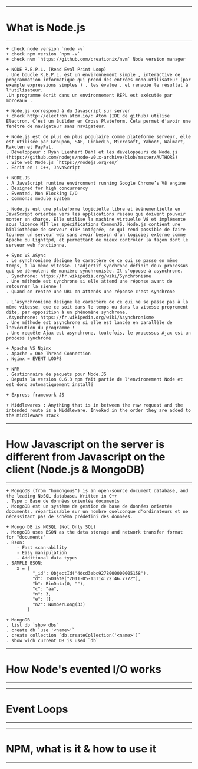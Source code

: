 ------------------------------------------------------
# What is Node.js
------------------------------------------------------

    + check node version `node -v`
    + check npm version `npm -v`
    + check nvm `https://github.com/creationix/nvm` Node version manager

    + NODE R.E.P.L. (Read Eval Print Loop)
    . Une boucle R.E.P.L. est un environnement simple , interactive de programmation informatique qui prend des entrées mono-utilisateur (par exemple expressions simples ) , les évalue , et renvoie le résultat à l'utilisateur.
    .Un programme écrit dans un environnement REPL est exécutée par morceaux .

    + Node.js correspond à du Javascript sur server
    + check http://electron.atom.io/: Atom (IDE de github) utilise Electron. C'est un Builder en Cross Plateform. Cela permet d'avoir une fenêtre de navigateur sans navigateur.

    + Node.js est de plus en plus populaire comme plateforme serveur, elle est utilisée par Groupon, SAP, LinkedIn, Microsoft, Yahoo!, Walmart, Rakuten et PayPal.
    . Développeur : Ryan Lienhart Dahl et les développeurs de Node.js (https://github.com/nodejs/node-v0.x-archive/blob/master/AUTHORS)
    . Site web Node.js `https://nodejs.org/en/`
    . Écrit en : C++, JavaScript

    + NODE.JS
    . A JavaScript runtime environment running Google Chrome’s V8 engine
    . Designed for high concurrency
    . Evented, Non Blocking I/O
    . CommonJs module system

    . Node.js est une plateforme logicielle libre et événementielle en JavaScript orientée vers les applications réseau qui doivent pouvoir monter en charge. Elle utilise la machine virtuelle V8 et implémente sous licence MIT les spécifications CommonJS. Node.js contient une bibliothèque de serveur HTTP intégrée, ce qui rend possible de faire tourner un serveur web sans avoir besoin d'un logiciel externe comme Apache ou Lighttpd, et permettant de mieux contrôler la façon dont le serveur web fonctionne.

    + Sync VS ASync
    . Le synchronisme désigne le caractère de ce qui se passe en même temps, à la même vitesse. L'adjectif synchrone définit deux processus qui se déroulent de manière synchronisée. Il s'oppose à asynchrone.
    . Synchrone: https://fr.wikipedia.org/wiki/Synchronisme
    . Une méthode est synchrone si elle attend une réponse avant de retourner la sienne !
    . Quand on rentre une URL on attends une réponse c'est synchrone

    . L’asynchronisme désigne le caractère de ce qui ne se passe pas à la même vitesse, que ce soit dans le temps ou dans la vitesse proprement dite, par opposition à un phénomène synchrone.
    .Asynchrone: https://fr.wikipedia.org/wiki/Asynchronisme
    . Une méthode est asynchrone si elle est lancée en parallèle de l'exécution du programme !
    . Une requête Ajax est asynchrone, toutefois, le processus Ajax est un process synchrone

    + Apache VS Nginx
    . Apache = One Thread Connection
    . Nginx = EVENT LOOPS

    + NPM
    . Gestionnaire de paquets pour Node.JS
    . Depuis la version 0.6.3 npm fait partie de l'environement Node et est donc automatiquement installé

    + Express framework JS 

    + Middlewares : Anything that is in between the raw request and the intended route is a Middleware. Invoked in the order they are added to the Middleware stack

    
------------------------------------------------------
# How Javascript on the server is different from Javascript on the client (Node.js & MongoDB)
------------------------------------------------------
    + MongoDB (from "humongous") is an open-source document database, and the leading NoSQL database. Written in C++
    . Type : Base de données orientée documents
    . MongoDB est un système de gestion de base de données orientée documents, répartissable sur un nombre quelconque d'ordinateurs et ne nécessitant pas de schéma prédéfini des données.

    + Mongo DB is NOSQL (Not Only SQL)
    . MongoDB uses BSON as the data storage and network transfer format for "documents"
    . Bson:
        - Fast scan-ability
        - Easy manipulation
        - Additional data types
    . SAMPLE BSON:
        x = {
              "_id": ObjectId("4dcd3ebc9278000000005158"),
              "d": ISODate("2011-05-13T14:22:46.777Z"),
              "b": BinData(0, ""),
              "c": "aa",
              "n": 3,
              "e": [],
              "n2": NumberLong(33)
            }

    + MongoDB
    . list db `show dbs`
    . create db `use '<name>'`
    . create collection `db.createCollection('<name>')`
    . show wich current DB is used `db`




------------------------------------------------------
# How Node's evented I/O works
------------------------------------------------------


------------------------------------------------------
# Event Loops
------------------------------------------------------


------------------------------------------------------
# NPM, what is it & how to use it
------------------------------------------------------
